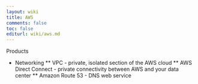 ```yaml
---
layout: wiki
title: AWS
comments: false
toc: false
editurl: wiki/aws.md
---
```


Products

* Networking
** VPC - private, isolated section of the AWS cloud
** AWS Direct Connect - private connectivity between AWS and your data center
** Amazon Route 53 - DNS web service

